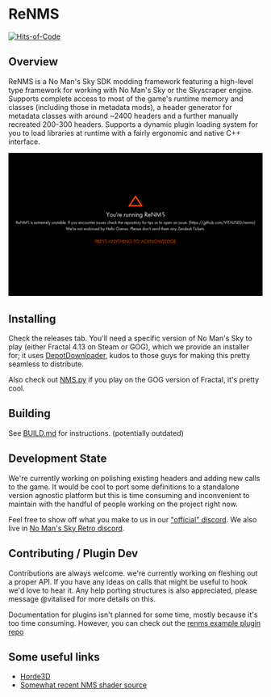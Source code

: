 # ReNMS

[![Hits-of-Code](https://hitsofcode.com/github/VITALISED/renms?branch=main)](https://hitsofcode.com/github/VITALISED/renms/view?branch=main)

## Overview

ReNMS is a No Man's Sky SDK modding framework featuring a high-level type framework for working with No Man's Sky or the Skyscraper engine. Supports complete access to most of the game's runtime memory and classes (including those in metadata mods), a header generator for metadata classes with around ~2400 headers and a further manually recreated 200-300 headers. Supports a dynamic plugin loading system for you to load libraries at runtime with a fairly ergonomic and native C++ interface.

![customised mod warning](docs/banner_a.png)

## Installing

Check the releases tab. You'll need a specific version of No Man's Sky to play (either Fractal 4.13 on Steam or GOG), which we provide an installer for; it uses [DepotDownloader](https://github.com/SteamRE/DepotDownloader), kudos to those guys for making this pretty seamless to distribute.

Also check out [NMS.py](https://github.com/monkeyman192/NMS.py) if you play on the GOG version of Fractal, it's pretty cool.

## Building

See [BUILD.md](BUILD.md) for instructions. (potentially outdated)

## Development State

We're currently working on polishing existing headers and adding new calls to the game. It would be cool to port some definitions to a standalone version agnostic platform but this is time consuming and inconvenient to maintain with the handful of people working on the project right now.

Feel free to show off what you make to us in our ["official" discord](https://discord.gg/SbEQFsJxNV). We also live in [No Man's Sky Retro discord](https://discord.gg/tEYNuMmAvR).

## Contributing / Plugin Dev

Contributions are always welcome. we're currently working on fleshing out a proper API. If you have any ideas on calls that might be useful to hook we'd love to hear it. Any help porting structures is also appreciated, please message @vitalised for more details on this.

Documentation for plugins isn't planned for some time, mostly because it's too time consuming. However, you can check out the [renms example plugin repo](https://github.com/VITALISED/renms_plugin_example)

## Some useful links

* [Horde3D](https://github.com/horde3d/Horde3D/)
* [Somewhat recent NMS shader source](https://github.com/EthanRDoesMC/NMS-ShaderCode)